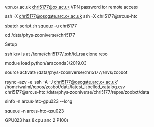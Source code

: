vpn.ox.ac.uk
chri5177@ox.ac.uk
VPN password for remote access

ssh -X chri5177@oscgate.arc.ox.ac.uk
ssh -X chri5177@arcus-htc

sbatch script.sh
squeue -u chri5177

cd /data/phys-zooniverse/chri5177

Setup

ssh key is at /home/chri5177/.ssh/id_rsa
clone repo

module load python/anaconda3/2019.03

source activate /data/phys-zooniverse/chri5177/envs/zoobot

rsync -azv -e 'ssh -A -J chri5177@oscgate.arc.ox.ac.uk' /home/walml/repos/zoobot/data/latest_labelled_catalog.csv chri5177@arcus-htc:/data/phys-zooniverse/chri5177/repos/zoobot/data


sinfo -n arcus-htc-gpu023 --long

squeue -n arcus-htc-gpu023

GPU023 has 8 cpu and 2 P100s